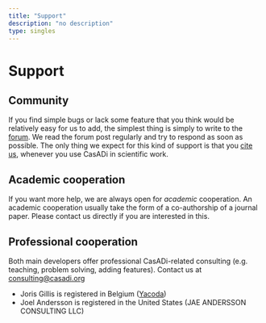 ```yaml
---
title: "Support"
description: "no description"
type: singles
---
```

# Support

## Community
If you find simple bugs or lack some feature that you think would be relatively easy for us to add, the simplest thing is simply to write to the [forum](https://groups.google.com/forum/?fromgroups=#!forum/casadi-users). We read the forum post regularly and try to respond as soon as possible. The only thing we expect for this kind of support is that you [cite us](../publications), whenever you use CasADi in scientific work.

## Academic cooperation
If you want more help, we are always open for *academic* cooperation. An academic cooperation usually take the form of a co-authorship of a journal paper. Please contact us directly if you are interested in this.

## Professional cooperation
Both main developers offer professional CasADi-related consulting (e.g. teaching, problem solving, adding features).
Contact us at consulting@casadi.org

 * Joris Gillis is registered in Belgium ([Yacoda](http://www.yacoda.com/))
 * Joel Andersson is registered in the United States (JAE ANDERSSON CONSULTING LLC)
